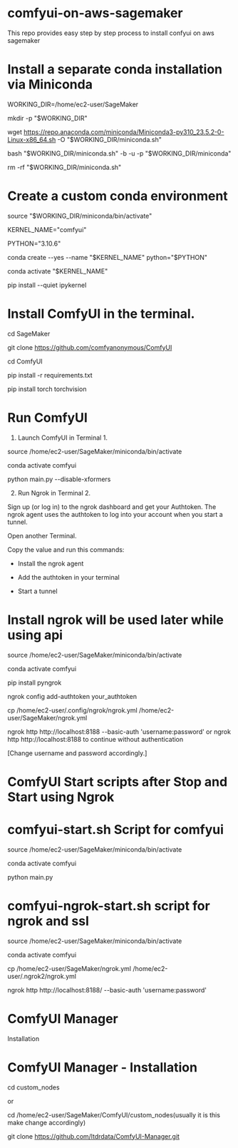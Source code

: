 # comfyui-on-aws-sagemaker
This repo provides easy step by step process to install confyui on aws sagemaker
# Install a separate conda installation via Miniconda
WORKING_DIR=/home/ec2-user/SageMaker

mkdir -p "$WORKING_DIR"

wget https://repo.anaconda.com/miniconda/Miniconda3-py310_23.5.2-0-Linux-x86_64.sh -O "$WORKING_DIR/miniconda.sh"

bash "$WORKING_DIR/miniconda.sh" -b -u -p "$WORKING_DIR/miniconda" 

rm -rf "$WORKING_DIR/miniconda.sh"

# Create a custom conda environment

source "$WORKING_DIR/miniconda/bin/activate"

KERNEL_NAME="comfyui"

PYTHON="3.10.6"

conda create --yes --name "$KERNEL_NAME" python="$PYTHON"

conda activate "$KERNEL_NAME"

pip install --quiet ipykernel

# Install ComfyUI in the terminal.

cd SageMaker

git clone https://github.com/comfyanonymous/ComfyUI

cd ComfyUI

pip install -r requirements.txt

pip install torch torchvision



# Run ComfyUI

1) Launch ComfyUI in Terminal 1.

source /home/ec2-user/SageMaker/miniconda/bin/activate

conda activate comfyui

python main.py --disable-xformers


2) Run Ngrok in Terminal 2.

Sign up (or log in) to the ngrok dashboard and get your Authtoken. The ngrok agent uses the authtoken to log into your account when you start a tunnel.

Open another Terminal.

Copy the value and run this commands:

- Install the ngrok agent

- Add the authtoken in your terminal

- Start a tunnel


# Install ngrok will be used later while using api

source /home/ec2-user/SageMaker/miniconda/bin/activate

conda activate comfyui

pip install pyngrok

ngrok config add-authtoken your_authtoken

cp /home/ec2-user/.config/ngrok/ngrok.yml /home/ec2-user/SageMaker/ngrok.yml

ngrok http http://localhost:8188 --basic-auth 'username:password'    or ngrok http http://localhost:8188  to continue without authentication

[Change username and password accordingly.]

# ComfyUI Start scripts after Stop and Start using Ngrok

# comfyui-start.sh Script for comfyui


source /home/ec2-user/SageMaker/miniconda/bin/activate

conda activate comfyui

python main.py


# comfyui-ngrok-start.sh script for ngrok and ssl

source /home/ec2-user/SageMaker/miniconda/bin/activate

conda activate comfyui

cp /home/ec2-user/SageMaker/ngrok.yml /home/ec2-user/.ngrok2/ngrok.yml

ngrok http http://localhost:8188/ --basic-auth 'username:password'



# ComfyUI Manager

Installation

# ComfyUI Manager - Installation

cd custom_nodes  

or

cd /home/ec2-user/SageMaker/ComfyUI/custom_nodes(usually it is this make change accordingly)

git clone https://github.com/ltdrdata/ComfyUI-Manager.git







